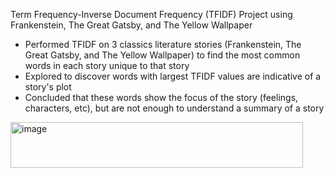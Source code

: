 Term Frequency-Inverse Document Frequency (TFIDF) Project using Frankenstein, The Great Gatsby, and The Yellow Wallpaper

- Performed TFIDF on 3 classics literature stories (Frankenstein, The Great Gatsby, and The Yellow Wallpaper) to find the most common words in each story unique to that story
- Explored to discover words with largest TFIDF values are indicative of a story's plot
- Concluded that these words show the focus of the story (feelings, characters, etc), but are not enough to understand a summary of a story

<img width="468" height="73" alt="image" src="https://github.com/user-attachments/assets/d6fe60d1-2c47-48cd-b0e9-0d5c7956bf81" />
